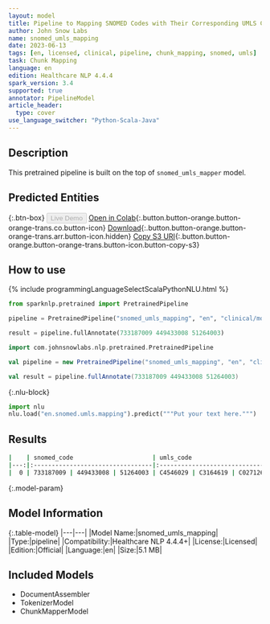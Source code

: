 ```yaml
---
layout: model
title: Pipeline to Mapping SNOMED Codes with Their Corresponding UMLS Codes
author: John Snow Labs
name: snomed_umls_mapping
date: 2023-06-13
tags: [en, licensed, clinical, pipeline, chunk_mapping, snomed, umls]
task: Chunk Mapping
language: en
edition: Healthcare NLP 4.4.4
spark_version: 3.4
supported: true
annotator: PipelineModel
article_header:
  type: cover
use_language_switcher: "Python-Scala-Java"
---
```


## Description

This pretrained pipeline is built on the top of `snomed_umls_mapper` model.

## Predicted Entities



{:.btn-box}
<button class="button button-orange" disabled>Live Demo</button>
[Open in Colab](https://colab.research.google.com/github/JohnSnowLabs/spark-nlp-workshop/blob/master/healthcare-nlp/06.1.Code_Mapping_Pipelines.ipynb){:.button.button-orange.button-orange-trans.co.button-icon}
[Download](https://s3.amazonaws.com/auxdata.johnsnowlabs.com/clinical/models/snomed_umls_mapping_en_4.4.4_3.4_1686674457097.zip){:.button.button-orange.button-orange-trans.arr.button-icon.hidden}
[Copy S3 URI](s3://auxdata.johnsnowlabs.com/clinical/models/snomed_umls_mapping_en_4.4.4_3.4_1686674457097.zip){:.button.button-orange.button-orange-trans.button-icon.button-copy-s3}

## How to use

<div class="tabs-box" markdown="1">
{% include programmingLanguageSelectScalaPythonNLU.html %}

```python
from sparknlp.pretrained import PretrainedPipeline

pipeline = PretrainedPipeline("snomed_umls_mapping", "en", "clinical/models")

result = pipeline.fullAnnotate(733187009 449433008 51264003)
```
```scala
import com.johnsnowlabs.nlp.pretrained.PretrainedPipeline

val pipeline = new PretrainedPipeline("snomed_umls_mapping", "en", "clinical/models")

val result = pipeline.fullAnnotate(733187009 449433008 51264003)
```


{:.nlu-block}
```python
import nlu
nlu.load("en.snomed.umls.mapping").predict("""Put your text here.""")
```

</div>


## Results

```bash
|    | snomed_code                      | umls_code                      |
|---:|:---------------------------------|:-------------------------------|
|  0 | 733187009 | 449433008 | 51264003 | C4546029 | C3164619 | C0271267 |
```

{:.model-param}
## Model Information

{:.table-model}
|---|---|
|Model Name:|snomed_umls_mapping|
|Type:|pipeline|
|Compatibility:|Healthcare NLP 4.4.4+|
|License:|Licensed|
|Edition:|Official|
|Language:|en|
|Size:|5.1 MB|

## Included Models

- DocumentAssembler
- TokenizerModel
- ChunkMapperModel